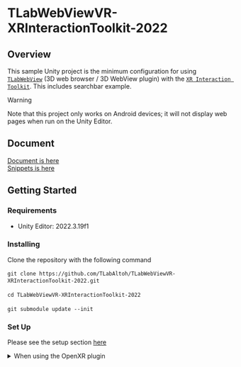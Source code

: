 # TLabWebViewVR-XRInteractionToolkit-2022

## Overview
This sample Unity project is the minimum configuration for using [```TLabWebView```](https://github.com/TLabAltoh/TLabWebView) (3D web browser / 3D WebView plugin) with the [```XR Interaction Toolkit```](https://docs.unity3d.com/Packages/com.unity.xr.interaction.toolkit@2.5/manual/index.html). This includes searchbar example.

> [!WARNING]
> Note that this project only works on Android devices; it will not display web pages when run on the Unity Editor.

## Document
[Document is here](https://tlabgames.gitbook.io/tlabwebview/scripting-api)  
[Snippets is here](https://gist.github.com/TLabAltoh/e0512b3367c25d3e1ec28ddbe95da497#file-tlabwebview-snippets-md)

## Getting Started

### Requirements
- Unity Editor: 2022.3.19f1

### Installing
Clone the repository with the following command
```
git clone https://github.com/TLabAltoh/TLabWebViewVR-XRInteractionToolkit-2022.git

cd TLabWebViewVR-XRInteractionToolkit-2022

git submodule update --init
```

### Set Up
Please see the setup section [here](https://github.com/TLabAltoh/TLabWebView?tab=readme-ov-file#set-up)

<details><summary>When using the OpenXR plugin</summary>

Please disable `Force Remove Internet Permission` from XR Plugin Manegement

<img src="Media/image.png" width="512"></img>

</details>
